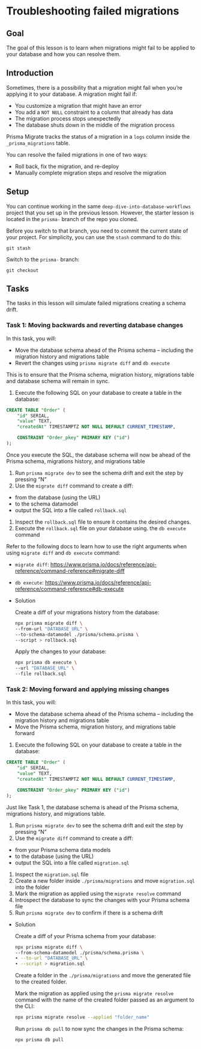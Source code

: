 # Troubleshooting failed migrations

## Goal

The goal of this lesson is to learn when migrations might fail to be applied to your database and how you can resolve them.

## Introduction

Sometimes, there is a possibility that a migration might fail when you’re applying it to your database. A migration might fail if:

- You customize a migration that might have an error
- You add a `NOT NULL` constraint to a column that already has data
- The migration process stops unexpectedly
- The database shuts down in the middle of the migration process

Prisma Migrate tracks the status of a migration in a `logs` column inside the `_prisma_migrations` table.

You can resolve the failed migrations in one of two ways:

- Roll back, fix the migration, and re-deploy
- Manually complete migration steps and resolve the migration

## Setup

You can continue working in the same `deep-dive-into-database-workflows` project that you set up in the previous lesson. However, the starter lesson is located in the `prisma-` branch of the repo you cloned.

Before you switch to that branch, you need to commit the current state of your project. For simplicity, you can use the `stash` command to do this:

```
git stash

```

Switch to the `prisma-` branch:

```
git checkout 
```

## Tasks

The tasks in this lesson will simulate failed migrations creating a schema drift.

### Task 1: Moving backwards and reverting database changes

In this task, you will:

- Move the database schema ahead of the Prisma schema – including the migration history and migrations table
- Revert the changes using `prisma migrate diff` and `db execute`

This is to ensure that the Prisma schema, migration history, migrations table and database schema will remain in sync.

1. Execute the following SQL on your database to create a table in the database:

```sql
CREATE TABLE "Order" (
    "id" SERIAL,
    "value" TEXT,
    "createdAt" TIMESTAMPTZ NOT NULL DEFAULT CURRENT_TIMESTAMP,

    CONSTRAINT "Order_pkey" PRIMARY KEY ("id")
);
```

Once you execute the SQL, the database schema will now be ahead of the Prisma schema, migrations history, and migrations table

1. Run `prisma migrate dev` to see the schema drift and exit the step by pressing “N”
2. Use the `migrate diff` command to create a diff:
- from the database (using the URL)
- to the schema datamodel
- output the SQL into a file called `rollback.sql`
1. Inspect the `rollback.sql` file to ensure it contains the desired changes.
2. Execute the `rollback.sql` file on your database using. the `db execute` command

Refer to the following docs to learn how to use the right arguments when using `migrate diff` and `db execute` command:

- `migrate diff`: https://www.prisma.io/docs/reference/api-reference/command-reference#migrate-diff
- `db execute`: https://www.prisma.io/docs/reference/api-reference/command-reference#db-execute

- Solution
    
    Create a diff of your migrations history from the database:
    
    ```bash
    npx prisma migrate diff \
    --from-url "DATABASE_URL" \
    --to-schema-datamodel ./prisma/schema.prisma \
    --script > rollback.sql
    ```
    
    Apply the changes to your database:
    
    ```bash
    npx prisma db execute \
    --url "DATABASE_URL" \
    --file rollback.sql
    ```
    

### Task 2: Moving forward and applying missing changes

In this task, you will:

- Move the database schema ahead of the Prisma schema – including the migration history and migrations table
- Move the Prisma schema, migration history, and migrations table forward

1. Execute the following SQL on your database to create a table in the database:

```sql
CREATE TABLE "Order" (
    "id" SERIAL,
    "value" TEXT,
    "createdAt" TIMESTAMPTZ NOT NULL DEFAULT CURRENT_TIMESTAMP,

    CONSTRAINT "Order_pkey" PRIMARY KEY ("id")
);
```

Just like Task 1, the database schema is ahead of the Prisma schema, migrations history, and migrations table.

1. Run `prisma migrate dev` to see the schema drift and exit the step by pressing “N”
2. Use the `migrate diff` command to create a diff:
- from your Prisma schema data models
- to the database (using the URL)
- output the SQL into a file called `migration.sql`
1. Inspect the `migration.sql` file
2. Create a new folder inside `./prisma/migrations` and move `migration.sql` into the folder
3. Mark the migration as applied using the `migrate resolve` command
4. Introspect the database to sync the changes with your Prisma schema file
5. Run `prisma migrate dev` to confirm if there is a schema drift

- Solution
    
    Create a diff of your Prisma schema from your database:
    
    ```bash
    npx prisma migrate diff \
    --from-schema-datamodel ./prisma/schema.prisma \
    ∙ --to-url "DATABASE_URL" \
    ∙ --script > migration.sql
    ```
    
    Create a folder in the `./prisma/migrations` and move the generated file to the created folder.
    
    Mark the migration as applied using the `prisma migrate resolve` command with the name of the created folder passed as an argument to the CLI:
    
    ```bash
    npx prisma migrate resolve --applied "folder_name"
    ```
    
    Run `prisma db pull` to now sync the changes in the Prisma schema:
    
    ```bash
    npx prisma db pull
    ```